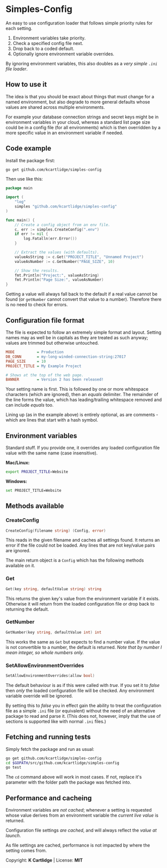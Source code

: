 # Simples-Config

An easy to use configuration loader that
follows simple priority rules for each setting.

1. Environment variables take priority.
1. Check a specified config file next.
1. Drop back to a coded default.
1. Optionally ignore environment variable overrides.

By ignoring environment variables, this also doubles as a *very simple ```.ini``` file loader*.

## How to use it

The idea is that you should be exact about things
that must change for a named environment, but
also degrade to more general defaults whose values
are shared across multiple environments.

For example your database connection strings and secret
keys might be in environment variables in your cloud,
whereas a standard list page size could be in a config
file (for all environments) which is then overridden by
a more specific value in an environment variable if needed.

## Code example

Install the package first:

``` sh
go get github.com/kcartlidge/simples-config
```

Then use like this:

``` go
package main

import (
    "log"
    simples "github.com/kcartlidge/simples-config"
)

func main() {
    // Create a config object from an env file.
    c, err := simples.CreateConfig(".env")
    if err != nil {
        log.Fatalln(err.Error())
    }

    // Extract the values (with defaults).
    valueAsString := c.Get("PROJECT_TITLE", "Unnamed Project")
    valueAsNumber := c.GetNumber("PAGE_SIZE", 10)

    // Show the results.
    fmt.Println("Project:", valueAsString)
    fmt.Println("Page Size:", valueAsNumber)
}
```

Getting a value will always fall back to the default
if a real value cannot be found (or ```getNumber```
cannot convert that value to a number). Therefore
there is no need to check for errors.

## Configuration file format

The file is expected to follow an extremely simple
format and layout. Setting names may as well be in
capitals as they are treated as such anyway; values
are trimmed but otherwise untouched.

``` ini
MODE          = Production
DB_CONN       = my-long-winded-connection-string:27017
PAGE_SIZE     = 10
PROJECT_TITLE = My Example Project

# Shows at the top of the web page.
BANNER        = Version 2 has been released!
```

Your setting name is first. This is followed by one
or more whitespace characters (which are ignored),
then an *equals* delimiter.
The remainder of the line forms the value, which
has leading/trailing whitespace removed and can
include *equals* too.

Lining up (as in the example above) is entirely
optional, as are comments - which are lines that
start with a hash symbol.

## Environment variables

Standard stuff. If you provide one, it overrides
any loaded configuration file value with the same
name (case insensitive).

**Mac/Linux:**

``` sh
export PROJECT_TITLE=Website
```

**Windows:**

``` sh
set PROJECT_TITLE=Website
```

## Methods available

### CreateConfig

``` go
CreateConfig(filename string) (Config, error)
```

This reads in the given filename and caches all
settings found. It returns an error if the
file could not be loaded. Any lines that are
not key/value pairs are ignored.

The main return object is a ```Config``` which
has the following methods available on it.

### Get

``` go
Get(key string, defaultValue string) string
```

This returns the given key's value from the
environment variable if it exists. Otherwise
it will return from the loaded configuration
file or drop back to returning the default.

### GetNumber

``` go
GetNumber(key string, defaultValue int) int
```

This works the same as ```Get``` but expects
to find a number value. If the value is not
convertible to a number, the default is
returned. *Note that by number I mean integer, so
whole numbers only.*

### SetAllowEnvironmentOverrides

``` go
SetAllowEnvironmentOverrides(allow bool)
```

The default behaviour is as if this were called with *true*. If you set it to
*false* then *only* the loaded configuration
file will be checked. Any environment variable
override will be ignored.

By setting this to *false* you in effect gain
the ability to treat the configuration file
as a simple ```.ini``` file (or equivalent)
without the need of an alternative package
to read and parse it. (This does not, however,
imply that the use of sections is supported
like with normal ```.ini``` files.)

## Fetching and running tests

Simply fetch the package and run as usual:

``` sh
go get github.com/kcartlidge/simples-config
cd $GOPATH/src/github.com/kcartlidge/simples-config
go test
```

The ```cd``` command above will work in most cases. If not, replace it's parameter with the folder path the package was fetched into.

## Performance and cacheing

Environment variables are *not cached*; whenever a
setting is requested whose value derives from an
environment variable the *current live value* is returned.

Configuration file settings *are cached*, and will
always reflect the *value at launch*.

As file settings are cached, performance is not
impacted by where the setting comes from.

Copyright: **K Cartlidge** | License: **MIT**

